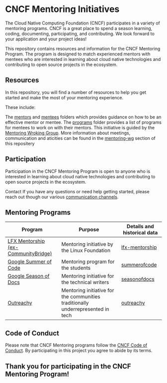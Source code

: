 # CNCF Mentoring Initiatives

The Cloud Native Computing Foundation (CNCF) participates in a variety of mentoring programs. CNCF is a great place to spend a season learning, coding, documenting, participating, and contributing. We look forward to your application and your project ideas!

This repository contains resources and information for the CNCF Mentoring Program. The program is designed to match experienced mentors with mentees who are interested in learning about cloud native technologies and contributing to open source projects in the ecosystem.

## Resources
In this repository, you will find a number of resources to help you get started and make the most of your mentoring experience. 

These include:

The [mentors](/mentors#readme) and [mentees](mentees#readme) folders which provides guidance on how to be an effective mentor or mentee.
The [programs](/programs#readme) folder provides a list of programs for mentees to work on with their mentors.
This initiative is guided by the [Mentoring Wroking Group](/mentoring-wg#readme). More information about meetings, communication and aticities can be found in the  [mentoring-wg](/mentoring-wg#readme) section of this repositery

## Participation
Participation in the CNCF Mentoring Program is open to anyone who is interested in learning about cloud native technologies and contributing to open source projects in the ecosystem.

Contact
If you have any questions or need help getting started, please reach out though our various [communication channels](/mentoring-wg/communications.md).

## Mentoring Programs

| Program                                                                           | Purpose                                                                                                                                   | Details and historical data                |
| --------------------------------------------------------------------------------- | ----------------------------------------------------------------------------------------------------------------------------------------- | ------------------------------------------ |
| [LFX Mentorship (ex-CommunityBridge)](https://mentorship.lfx.linuxfoundation.org) | Mentoring initiative by the Linux Foundation                                                                                              | [lfx-mentorship](/programs/lfx-mentorship#readme) |
| [Google Summer of Code](https://summerofcode.withgoogle.com/)                     | Mentoring program for the students                                                                                                        | [summerofcode](/programs/summerofcode#readme)     |
| [Google Season of Docs](https://developers.google.com/season-of-docs)             | Mentoring initiative for the technical writers                                                                                            | [seasonofdocs](/programs/seasonofdocs#readme)     |
| [Outreachy](https://www.outreachy.org)                                            | Mentoring initiative for the communities traditionally underrepresented in tech                                                           | [outreachy](/programs/outreachy#readme)           |



## Code of Conduct

Please note that CNCF Mentoring programs follow the [CNCF Code of Conduct](https://github.com/cncf/foundation/blob/master/code-of-conduct.md). By participating in this project you agree to abide by its terms.

## Thank you for participating in the CNCF Mentoring Program!

